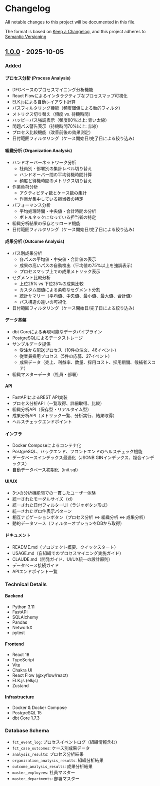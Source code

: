 # Changelog

All notable changes to this project will be documented in this file.

The format is based on [Keep a Changelog](https://keepachangelog.com/en/1.0.0/),
and this project adheres to [Semantic Versioning](https://semver.org/spec/v2.0.0.html).

## [1.0.0] - 2025-10-05

### Added

#### プロセス分析 (Process Analysis)

- DFGベースのプロセスマイニング分析機能
- React Flowによるインタラクティブなプロセスマップ可視化
- ELK.jsによる自動レイアウト計算
- パスフィルタリング機能（頻度閾値による動的フィルタ）
- メトリクス切り替え（頻度 vs. 待機時間）
- ハッピーパス強調表示（頻度80%以上: 青い太線）
- 問題パス警告表示（待機時間70%以上: 赤線）
- プロセス比較機能（改善前後の効果測定）
- 日付範囲フィルタリング（ケース開始日/完了日による絞り込み）

#### 組織分析 (Organization Analysis)

- ハンドオーバーネットワーク分析
  - 社員別・部署別の集計レベル切り替え
  - ハンドオーバー間の平均待機時間計算
  - 頻度と待機時間のメトリクス切り替え
- 作業負荷分析
  - アクティビティ数とケース数の集計
  - 作業が集中している担当者の特定
- パフォーマンス分析
  - 平均処理時間・中央値・合計時間の分析
  - ボトルネックになっている担当者の特定
- 組織分析結果の保存とリロード機能
- 日付範囲フィルタリング（ケース開始日/完了日による絞り込み）

#### 成果分析 (Outcome Analysis)

- パス別成果分析
  - 各パスの平均値・中央値・合計値の表示
  - 成果の高いパスの自動検出（平均値の75%以上を強調表示）
  - プロセスマップ上での成果メトリック表示
- セグメント比較分析
  - 上位25% vs 下位25%の成果比較
  - カスタム閾値による柔軟なセグメント分割
  - 統計サマリー（平均値、中央値、最小値、最大値、合計値）
  - パス構造の違いの可視化
- 日付範囲フィルタリング（ケース開始日/完了日による絞り込み）

#### データ基盤

- dbt Coreによる再現可能なデータパイプライン
- PostgreSQLによるデータストレージ
- サンプルデータ提供
  - 受注から配送プロセス（10件の注文、46イベント）
  - 従業員採用プロセス（5件の応募、27イベント）
  - 成果データ（売上、利益率、数量、採用コスト、採用期間、候補者スコア）
- 組織マスターデータ（社員・部署）

#### API

- FastAPIによるREST API実装
- プロセス分析API（一覧取得、詳細取得、比較）
- 組織分析API（保存型・リアルタイム型）
- 成果分析API（メトリック一覧、分析実行、結果取得）
- ヘルスチェックエンドポイント

#### インフラ

- Docker Composeによるコンテナ化
- PostgreSQL、バックエンド、フロントエンドのヘルスチェック機能
- データベースインデックス最適化（JSONB GINインデックス、複合インデックス）
- 自動データベース初期化（init.sql）

#### UI/UX

- 3つの分析機能間での一貫したユーザー体験
- 統一されたモーダルサイズ（xl）
- 統一された日付フィルターUI（ラジオボタン形式）
- 統一されたゼロ件表示パターン
- 相互ナビゲーションボタン（プロセス分析 ⇔ 組織分析 ⇔ 成果分析）
- 動的データソース（フィルターオプションをDBから取得）

#### ドキュメント

- README.md（プロジェクト概要、クイックスタート）
- USAGE.md（自組織でのプロセスマイニング実施ガイド）
- CLAUDE.md（開発ガイド、UI/UX統一の設計原則）
- データベース接続ガイド
- APIエンドポイント一覧

### Technical Details

#### Backend

- Python 3.11
- FastAPI
- SQLAlchemy
- Pandas
- NetworkX
- pytest

#### Frontend

- React 18
- TypeScript
- Vite
- Chakra UI
- React Flow (@xyflow/react)
- ELK.js (elkjs)
- Zustand

#### Infrastructure

- Docker & Docker Compose
- PostgreSQL 15
- dbt Core 1.7.3

### Database Schema

- `fct_event_log`: プロセスイベントログ（組織情報含む）
- `fct_case_outcomes`: ケース別成果データ
- `analysis_results`: プロセス分析結果
- `organization_analysis_results`: 組織分析結果
- `outcome_analysis_results`: 成果分析結果
- `master_employees`: 社員マスター
- `master_departments`: 部署マスター

[1.0.0]: https://github.com/suwa-sh/open-process-mining/releases/tag/v1.0.0
